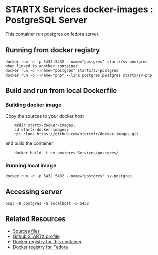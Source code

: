 # STARTX Services docker-images : PostgreSQL Server
This container run postgres on fedora server. 

## Running from docker registry

	docker run -d -p 5432:5432 --name="postgres" startx/sv-postgres
	when linked to another container
	docker run -d --name="postgres" startx/sv-postgres
	docker run -d --name="php" --link postgres:postgres startx/sv-php

## Build and run from local Dockerfile
### Building docker image
Copy the sources to your docker host 

        mkdir startx-docker-images; 
        cd startx-docker-images;
        git clone https://github.com/startxfr/docker-images.git .

and build the container

        docker build -t sv-postgres Services/postgres/

### Running local image

	docker run -d -p 5432:5432 --name="postgres" sv-postgres

## Accessing server

	psql -U postgres -h localhost -p 5432

## Related Resources
* [Sources files](https://github.com/startxfr/docker-images/tree/master/Services/postgres)
* [Github STARTX profile](https://github.com/startxfr/docker-images)
* [Docker registry for this container](https://registry.hub.docker.com/u/startx/sv-postgres/)
* [Docker registry for Fedora](https://registry.hub.docker.com/u/fedora/)
